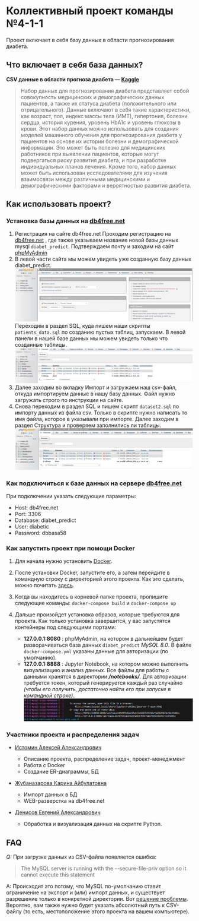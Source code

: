 # Коллективный проект команды №4-1-1
Проект включает в себя базу данных в области прогнозирования диабета. 
## Что включает в себя база данных?
**CSV данные в области прогноза диабета — [Kaggle](https://www.kaggle.com/datasets/iammustafatz/diabetes-prediction-dataset/data)**
> Набор данных для прогнозирования диабета представляет собой совокупность медицинских и демографических данных пациентов, а также их статуса диабета (положительного или отрицательного). Данные включают в себя такие характеристики, как возраст, пол, индекс массы тела (ИМТ), гипертония, болезни сердца, история курения, уровень HbA1c и уровень глюкозы в крови. Этот набор данных можно использовать для создания моделей машинного обучения для прогнозирования диабета у пациентов на основе их истории болезни и демографической информации. Это может быть полезно для медицинских работников при выявлении пациентов, которые могут подвергаться риску развития диабета, и при разработке индивидуальных планов лечения. Кроме того, набор данных может быть использован исследователями для изучения взаимосвязи между различными медицинскими и демографическими факторами и вероятностью развития диабета.
## Как использовать проект?
### Установка базы данных на [db4free.net](https://db4free.net)
1. Регистрация на сайте db4free.net
Проходим регистрацию на [db4free.net](https://db4free.net/signup.php) , где также указываем название новой базы данных mysql `diabet_predict`. Подтверждаем почту и заходим на сайт [phpMyAdmin](https://db4free.net/phpMyAdmin/index.php?route=/)
2. В левой части сайта мы можем увидеть уже созданную базу данных diabet_predict.![diabet_predict](data/db4free1.png)
Переходим в раздел SQL, куда пишем наши скрипты `patients_data.sql` по созданию пустых таблиц, запускаем. В левой панели в нашей базе данных мы можем увидеть только что созданные таблицы.![patients_data](data/db4free2.png)
3. Далее заходим во вкладку Импорт и загружаем наш csv-файл, откуда импортируем данные в нашу базу данных.
Файл нужно загружать строго по инструкции на сайте.
4. Снова переходим в раздел SQL и пишем скрипт `dataset2.sql` по импорту данных из файла csv. Только в скрипте нужно написать то имя файла, которое в указывали при импорте. Далее заходим в раздел Структура и проверяем заполнились ли таблицы.![dataset2](data/db4free3.png)
### Как подключиться к базе данных на сервере [db4free.net](https://db4free.net)
При подключении указать следующие параметры:
* Host: db4free.net
* Port: 3306
* Database: diabet_predict
* User: diabetic
* Password: dbbasa58
### Как запустить проект при помощи Docker
1. Для начала нужно установить [Docker](https://www.docker.com/get-started/).
2. После установки Docker, запустите его, а затем перейдите в командную строку с директорией этого проекта. Как это сделать, можно почитать [здесь](https://qna.habr.com/q/555833).
3. Когда вы находитесь в корневой папке проекта, пропишите следующие команды: ` docker-compose build ` и ` docker-compose up `
4. Дальше произойдет установка образов, которые требуются для проекта. Как только установка завершится, у вас запустятся контейнеры под следующими портами:
    
    * **127.0.0.1:8080** : phpMyAdmin, на котором в дальнейшем будет разворачиваться база данных `diabet_predict` *MySQL 8.0*. В файле `docker-compose.yml` указаны данные для авторизации (по умолчанию).
    * **127.0.0.1:8888** : Jupyter Notebook, на котором можно выполнить визуализацию и анализ данных. Все файлы для работы с данными хранятся в директории _**/notebooks/**_. Для авторизации требуется токен, который генерируется каждый раз случайно *(чтобы его получить, достаточно найти его при запуске в командной строке)*.![Подождите...](data/jupyter_auth.png)
### Участники проекта и распределения задач
* [Истомин Алексей Александрович](https://github.com/testmapper-official)
    
    * Описание проекта, распределение задач, проект-менеджмент
    * Работа с Docker
    * Создание ER-диаграммы, БД
* [Жубаназарова Карина Айбулатовна](https://github.com/zhubikKar)

    * Импорт данных в БД
    * WEB-разверстка на db4free.net 
* [Денисов Евгений Александрович](https://github.com/zhiznenyj)

    * Обработка и визуализация данных на скрипте Python.

## FAQ

*Q:* При загрузке данных из CSV-файла появляется ошибка:
> The MySQL server is running with the --secure-file-priv option so it cannot execute this statement

A: Происходит это потому, что MySQL по-умолчанию ставит ограничение на экспорт и (или) импорт данных, и существует разрешение только в конкретной директории. Вот [решение проблемы](https://youtu.be/1syxoF34IJI?si=tbDQSdZ1jZpIAuMT). Вероятно, вам также нужно будет указать абсолютный путь к CSV-файлу (то есть, местоположение этого проекта на вашем компьютере).
